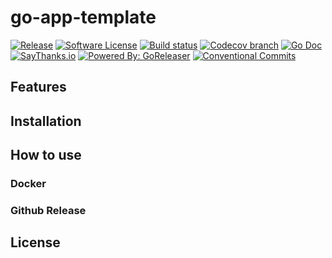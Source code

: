 # go-app-template

[![Release](https://img.shields.io/github/release/khorevaa/go-app-template.svg?style=for-the-badge)](https://github.com/khorevaa/go-app-template/releases/latest)
[![Software License](https://img.shields.io/badge/license-MIT-brightgreen.svg?style=for-the-badge)](/LICENSE.md)
[![Build status](https://img.shields.io/github/workflow/status/khorevaa/go-app-template/build?style=for-the-badge)](https://github.com/khorevaa/go-app-template/actions?workflow=releaser)
[![Codecov branch](https://img.shields.io/codecov/c/github/khorevaa/go-app-template/master.svg?style=for-the-badge)](https://codecov.io/gh/khorevaa/go-app-template)
[![Go Doc](https://img.shields.io/badge/godoc-reference-blue.svg?style=for-the-badge)](http://godoc.org/github.com/khorevaa/go-app-template)
[![SayThanks.io](https://img.shields.io/badge/SayThanks.io-%E2%98%BC-1EAEDB.svg?style=for-the-badge)](https://saythanks.io/to/khorevaa)
[![Powered By: GoReleaser](https://img.shields.io/badge/powered%20by-goreleaser-green.svg?style=for-the-badge)](https://github.com/goreleaser)
[![Conventional Commits](https://img.shields.io/badge/Conventional%20Commits-1.0.0-yellow.svg?style=for-the-badge)](https://conventionalcommits.org)

## Features


## Installation



## How to use

### Docker

### Github Release

## License